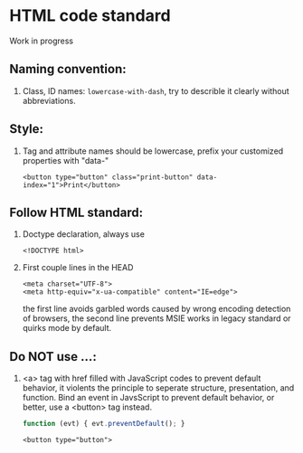 # HTML code standard
Work in progress

## Naming convention:
1. Class, ID names: `lowercase-with-dash`, try to describle it clearly without abbreviations.

## Style:
1. Tag and attribute names should be lowercase, prefix your customized properties with "data-"
    
    ```
    <button type="button" class="print-button" data-index="1">Print</button>
    ```

## Follow HTML standard:
1. Doctype declaration, always use
    
    ```
    <!DOCTYPE html>
    ```
2. First couple lines in the HEAD
    
    ```
    <meta charset="UTF-8">
    <meta http-equiv="x-ua-compatible" content="IE=edge">
    ```

    the first line avoids garbled words caused by wrong encoding detection of browsers,
    the second line prevents MSIE works in legacy standard or quirks mode by default.

## Do NOT use ...:
1. \<a\> tag with href filled with JavaScript codes to prevent default behavior, it violents the principle to seperate structure, presentation, and function. Bind an event in JavsScript to prevent default behavior, or better, use a \<button\> tag instead.
    ```javascript
    function (evt) { evt.preventDefault(); }
    ```
    ```
    <button type="button">
    ```
